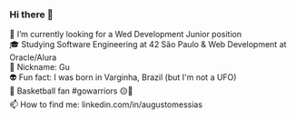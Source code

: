 ### Hi there 👋

🔭 I’m currently looking for a Wed Development Junior position<br>
🎓 Studying Software Engineering at 42 São Paulo & Web Development at Oracle/Alura<br>
🤠 Nickname: Gu<br>
👽 Fun fact: I was born in Varginha, Brazil (but I'm not a UFO)<br>
🏀 Basketball fan #gowarriors 🟡🔵<br>
📫 How to find me: linkedin.com/in/augustomessias<br>
